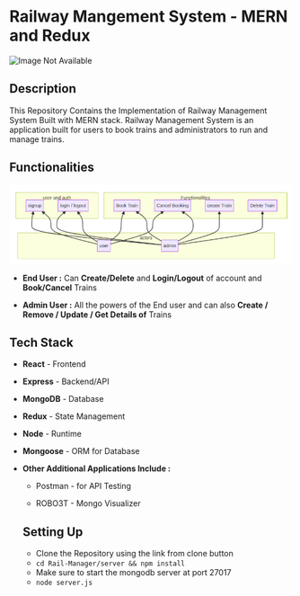 # Railway Mangement System - MERN and Redux

<img src="https://images.hdqwalls.com/wallpapers/train-mountains-illustration-minimalistic-9l.jpg" title="Railway Art" alt="Image Not Available" data-align="center">

## Description

This Repository Contains the Implementation of Railway Management System Built with MERN stack. Railway Management System is an application built for users to book trains and administrators to run and manage trains.

## Functionalities

![functionalities](./Images/functionalities.png)

- **End User :** Can **Create/Delete** and **Login/Logout** of account and **Book/Cancel** Trains

- **Admin User :** All the powers of the End user and can also **Create / Remove / Update / Get Details of** Trains

## Tech Stack

- **React** - Frontend

- **Express** - Backend/API

- **MongoDB** - Database

- **Redux** - State Management

- **Node** - Runtime

- **Mongoose** - ORM for Database

- **Other Additional Applications Include :**

  - Postman - for API Testing

  - ROBO3T - Mongo Visualizer

  ## Setting Up
  - Clone the Repository using the link from clone button
  - `cd Rail-Manager/server && npm install`
  - Make sure to start the mongodb server at port 27017
  - `node server.js`
